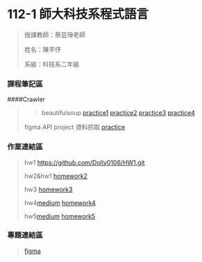 # 112-1 師大科技系程式語言
> 授課教師：蔡芸琤老師
> 
> 姓名：陳芊伃
> 
> 系級：科技系二年級
### 課程筆記區
>
####Crawler
>
> >beautifulsoup
>[practice1](https://colab.research.google.com/drive/1Ni9oyAl_H32X-HrLyAh997Gtx0OGvZFi?hl=zh-tw)
> [practice2](https://colab.research.google.com/drive/1dSJREcFq56-i9xngPS_t4u1TC5WqT80v)
>[practice3](https://colab.research.google.com/drive/1gmGfcHahSrXbxSrWj0R4bk_D8TayzEjV?hl=zh-tw)
>[practice4](https://colab.research.google.com/drive/1hRlD2HGE1thVuMy0PnjKou0IdKnZi-xB?hl=zh-tw)
>
>figma API project 資料抓取
>[practice](https://colab.research.google.com/drive/1lWWOUoLDPr-Aq4Zm6Wjdmr_C_BsH6_uG?hl=zh-tw)
### 作業連結區
> hw1 https://github.com/Dolly0106/HW1.git
>
> hw2&hw1 [homework2](https://github.com/Dolly0106/RL/blob/06eba149a66a6628d062e7b0978eb335303c1d34/HW2.ipynb)
>
> hw3 [homework3](https://github.com/Dolly0106/RL/tree/692ba5616e3f8d44bbccaad234f7f286bc060346/homework3)
>
> hw4[medium](https://medium.com/@41171230h/%E7%A8%8B%E5%BC%8F%E8%AA%9E%E8%A8%80hw4-%E6%96%87%E5%AD%97%E9%9B%B2%E6%87%89%E7%94%A8%E8%88%87%E5%88%86%E6%9E%90-e2a61ecd1905)
>[homework4](https://github.com/Dolly0106/RL/blob/5623a76423767bc234b930e75ec592fbf0e58a3c/HOMEWORK4.ipynb)
> 
> hw5[medium](https://medium.com/@41171230h/%E7%A8%8B%E5%BC%8F%E8%AA%9E%E8%A8%80hw5-%E6%96%87%E5%AD%97%E6%8E%A2%E5%8B%98-8b3e6fc290cd)
> [homework5](https://github.com/Dolly0106/RL/blob/0cf2d61b51a876e5c543b2ee7f35703062d1a21a/homework5.ipynb)
> 
### 專題連結區
>
>[figma](https://www.figma.com/proto/ly40r77JcuW2eNCSv4uIu1/Untitled?type=design&node-id=2-4&t=hyiHB4EsL0SqxLNb-0&scaling=scale-down&page-id=0%3A1)




